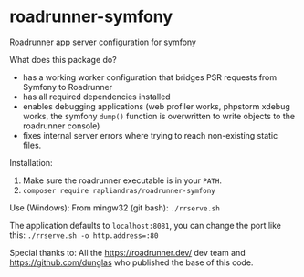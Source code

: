 # roadrunner-symfony
Roadrunner app server configuration for symfony

What does this package do?
* has a working worker configuration that bridges PSR requests from Symfony to Roadrunner
* has all required dependencies installed
* enables debugging applications (web profiler works, phpstorm xdebug works, the symfony `dump()` function is overwritten to write objects to the roadrunner console)
* fixes internal server errors where trying to reach non-existing static files.

Installation:
 1. Make sure the roadrunner executable is in your `PATH`.
 2. `composer require rapliandras/roadrunner-symfony`

Use (Windows):
From mingw32 (git bash): `./rrserve.sh`

The application defaults to `localhost:8081`, you can change the port like this: `./rrserve.sh -o http.address=:80`

Special thanks to:
All the https://roadrunner.dev/ dev team and
https://github.com/dunglas who published the base of this code.

